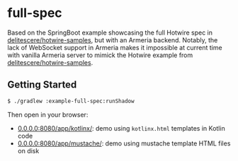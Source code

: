 # full-spec 

Based on the SpringBoot example showcasing the full Hotwire spec in [delitescere/hotwire-samples](https://github.com/delitescere/hotwire-samples), but with an Armeria backend. Notably, the lack of WebSocket support in Armeria makes it impossible at current time with vanilla Armeria server to mimick the Hotwire example from [delitescere/hotwire-samples](https://github.com/delitescere/hotwire-samples).  

## Getting Started

```bash
$ ./gradlew :example-full-spec:runShadow 
```

Then open in your browser:

- [0.0.0.0:8080/app/kotlinx/](0.0.0.0:8080/app/kotlinx/): demo using `kotlinx.html` templates in Kotlin code
- [0.0.0.0:8080/app/mustache/](0.0.0.0:8080/app/mustache/): demo using mustache template HTML files on disk